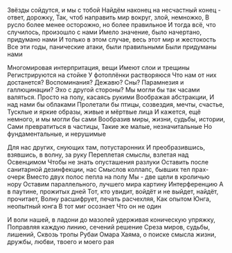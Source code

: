 Звёзды сойдутся, и мы с тобой
Найдём наконец на несчастный конец - ответ, дорожку,
Так, чтоб направить мир вокруг, злой, немножко, 
В русло более менее осторожно, но более правильное
И тогда всё, что случилось, произошло с нами
Имело значение, было начертано, придумано нами
И только в этом случае, весь этот мир и жестокость
Все эти годы, панические атаки, были правильными
Были придуманы нами



Многомировая интерпритация, вещи
Имеют слои и трещины
Регистрируются на стойке
У фотоплёнки растворяюся
Что нам от них достанется?
Воспоминания? Дежавю? Сны?
Парамнезия и галлюцинации?
Эхо с другой стороны?
Мы могли бы так часами валяться.
Просто на полу, касаясь рукими
Воображая абстракции,
И над нами бы облаками
Пролетали бы птицы, созвездия, мечты, счастье, 
Тусклые и яркие образы, живые и мёртвые лица
И кажется, ещё немного, и мы  могли бы сами
Вообразив миры, жизни, судьбы, истории,
Сами превратиться в частицы, 
Такие же малые, незначитальные
Но фундаментальные, и нерушимые

Для нас других, снующих там, потустаронних
И преобразившись, взявшись, в волну, за руку
Переплетая смыслы, взлетая над Освенцимом
Чтобы не знать опусташения разлуки
Оставить после санитарной дезинфекции, нас
Смыслов коллапс, бывших тел прах-очерк
Вместо двух полос пепла на полу
Мы - две щели в кроличью нору
Оставим параллельного, лучшего мира картину
Интерференцию
А в паутине, прожитых дней
Тот, кто увидит, войдёт и не выйдет, найдёт, прочитает,
Волну расшифрует, печать расчехляя,
Как опытом Юнга, неопытный юнга
В тот миг осознает
Что он не один



И воли нашей, в ладони до мазолей удерживая коническую упряжку, 
Поправляя каждую линию, сечений решение
Среза миров, судьбы, лишений, 
Сквозь тропы Рубаи Омара Хаяма, о поиске смысла жизни, дружбы, любви, твоего и моего рая